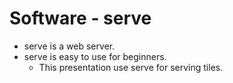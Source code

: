 # Software - serve

- serve is a web server.
- serve is easy to use for beginners.
  - This presentation use serve for serving tiles.
